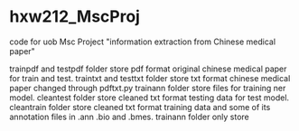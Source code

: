 # hxw212_MscProj
code for uob Msc Project "information extraction from Chinese medical paper"

trainpdf and testpdf folder store pdf format original chinese medical paper for train and test.
traintxt and testtxt folder store txt format chinese medical paper changed through pdftxt.py
trainann folder store files for training ner model.
cleantest folder store cleaned txt format testing data for test model.
cleantrain folder store cleaned txt format training data and some of its annotation files in .ann .bio and .bmes.
trainann folder only store 
